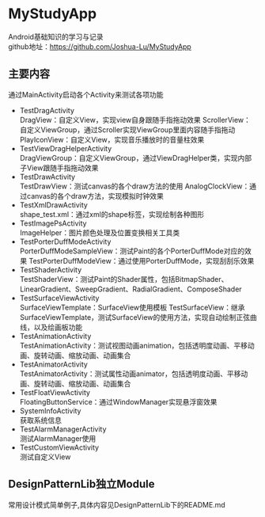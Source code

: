 # MyStudyApp
Android基础知识的学习与记录  
github地址：https://github.com/Joshua-Lu/MyStudyApp

## 主要内容
通过MainActivity启动各个Activity来测试各项功能
- TestDragActivity  
  DragView：自定义View，实现view自身跟随手指拖动效果
  ScrollerView：自定义ViewGroup，通过Scroller实现ViewGroup里面内容随手指拖动
  PlayIconView：自定义View，实现音乐播放时的音量柱效果
- TestViewDragHelperActivity  
  DragViewGroup：自定义ViewGroup，通过ViewDragHelper类，实现内部子View跟随手指拖动效果
- TestDrawActivity  
  TestDrawView：测试canvas的各个draw方法的使用
  AnalogClockView：通过canvas的各个draw方法，实现模拟时钟效果
- TestXmlDrawActivity  
  shape_test.xml：通过xml的shape标签，实现绘制各种图形
- TestImagePsActivity  
  ImageHelper：图片颜色处理及位置变换相关工具类
- TestPorterDuffModeActivity  
  PorterDuffModeSampleView：测试Paint的各个PorterDuffMode对应的效果
  TestPorterDuffModeView：通过使用PorterDuffMode，实现刮刮乐效果
- TestShaderActivity  
  TestShaderView：测试Paint的Shader属性，包括BitmapShader、LinearGradient、SweepGradient、RadialGradient、ComposeShader
- TestSurfaceViewActivity  
  SurfaceViewTemplate：SurfaceView使用模板
  TestSurfaceView：继承SurfaceViewTemplate，测试SurfaceView的使用方法，实现自动绘制正弦曲线，以及绘画板功能
- TestAnimationActivity  
  TestAnimationActivity：测试视图动画animation，包括透明度动画、平移动画、旋转动画、缩放动画、动画集合
- TestAnimatorActivity  
  TestAnimatorActivity：测试属性动画animator，包括透明度动画、平移动画、旋转动画、缩放动画、动画集合
- TestFloatViewActivity  
  FloatingButtonService：通过WindowManager实现悬浮窗效果  
- SystemInfoActivity  
  获取系统信息  
- TestAlarmManagerActivity  
  测试AlarmManager使用  
- TestCustomViewActivity   
  测试自定义View
  
   
## DesignPatternLib独立Module
 常用设计模式简单例子,具体内容见DesignPatternLib下的README.md

 